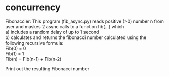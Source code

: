 # concurrency

 Fibonaccier: This program (fib_async.py) reads positive (>0) number n from user and maskes 2 async calls to a function fib(...) which  
 a) includes a random delay of up to 1 second    
 b) calculates and returns the fibonacci number calculated
 using the following recursive formula:   
  Fib(0) = 0  
  Fib(1) = 1  
  Fib(n) = Fib(n-1) + Fib(n-2)  

Print out the resulting Fibonacci number

